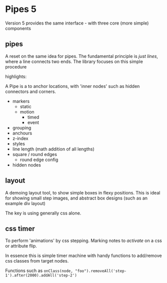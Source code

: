 # Pipes 5

Version 5 provides the same interface - with three core (more simple)
components

## pipes

A reset on the same idea for pipes. The fundamental principle is _just lines_,
where a line connects two ends. The library focuses on this simple procedure

highlights:

A Pipe is a to anchor locations, with 'inner nodes' such as hidden connectors and corners.

+ markers
    + static
    + motion
        + timed
        + event
+ grouping
+ anchours
+ z-index
+ styles
+ line length (math addition of all lengths)
+ square / round edges
    + round edge config
+ hidden nodes

## layout

A demoing layout tool, to show simple boxes in flexy positions. This is ideal
for showing small step images, and abstract box designs (such as an example div layout)

The key is using generally css alone.

## css timer

To perform 'animations' by css stepping. Marking notes to _activate_ on a css or
attribute flip.

In essence this is simple timer machine with handy functions to add/remove css
classes from target nodes.

Functions such as `onClass(node, "foo").removeAll('step-1').after(2000).addAll('step-2')`